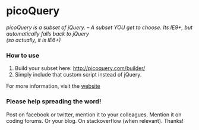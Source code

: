 # picoQuery
*picoQuery is a subset of jQuery. &ndash; A subset YOU get to choose. Its IE9+, but automatically falls back to jQuery<br> (so actually, it is IE6+)*

### How to use

1. Build your subset here: http://picoquery.com/builder/<br>
2. Simply include that custom script instead of jQuery.

For more information, visit the [website](http://picoquery.com/)

### Please help spreading the word!
Post on facebook or twitter, mention it to your colleagues. Mention it on coding forums. Or your blog. On stackoverflow (when relevant). Thanks!


